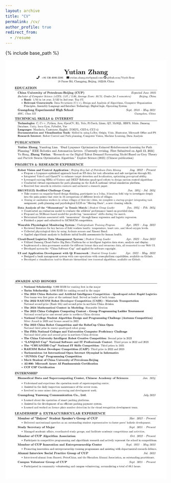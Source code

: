 ```yaml
---
layout: archive
title: "CV"
permalink: /cv/
author_profile: true
redirect_from:
  - /resume
---
```


{% include base_path %}


![image](https://github.com/Ytydt-Reuz/Ytydt-Reuz.github.io/blob/master/images/CV1.png)
![image](https://github.com/Ytydt-Reuz/Ytydt-Reuz.github.io/blob/master/images/CV2.png)

 

